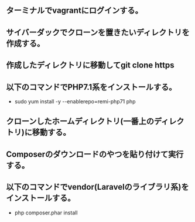 ## ターミナルでvagrantにログインする。
## サイバーダックでクローンを置きたいディレクトリを作成する。
## 作成したディレクトリに移動してgit clone https
## 以下のコマンドでPHP7.1系をインストールする。
* sudo yum install -y --enablerepo=remi-php71 php
## クローンしたホームディレクトリ(一番上のディレクトリ)に移動する。
## Composerのダウンロードのやつを貼り付けて実行する。
## 以下のコマンドでvendor(Laravelのライブラリ系)をインストールする。
* php composer.phar install
